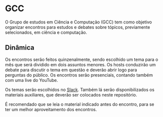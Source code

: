 # GCC
O Grupo de estudos em Ciência e Computação (GCC) tem como objetivo organizar encontros para estudos e debates sobre tópicos, previamente selecionados, em ciência e computação.


## Dinâmica

Os encontros serão feitos quinzenalmente, sendo escolhido um tema para o mês que será dividido em dois assuntos menores. Os hosts conduzirão um debate para discutir o tema em questão e deverão abrir logo para perguntas do público. Os encontros serão presenciais, contando também com uma live do YouTube.

Os temas serão escolhidos no [Slack](grupo-cc.slack.com). Também lá serão disponibilizados os materiais auxiliares, que deverão ser colocados neste repositório.

É recomendado que se leia o material indicado antes do encontro, para se ter um melhor aproveitamento dos encontros.
